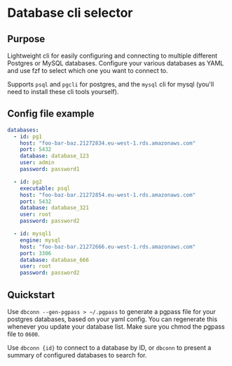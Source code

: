 # Database cli selector

## Purpose

Lightweight cli for easily configuring and connecting to multiple different Postgres or MySQL databases.
Configure your various databases as YAML and use fzf to select which one you want to connect to.

Supports `psql` and `pgcli` for postgres, and the `mysql` cli for mysql (you'll need to install these cli
tools yourself).

## Config file example

```yaml
databases:
  - id: pg1
    host: "foo-bar-baz.21272834.eu-west-1.rds.amazonaws.com"
    port: 5432
    database: database_123
    user: admin
    password: password1

  - id: pg2
    executable: psql
    host: "foo-baz-bar.21272854.eu-west-1.rds.amazonaws.com"
    port: 5432
    database: database_321
    user: root
    password: password2

  - id: mysql1
    engine: mysql
    host: "foo-baz-bar.21272666.eu-west-1.rds.amazonaws.com"
    port: 3306
    database: database_666
    user: root
    password: password2

```

## Quickstart

Use `dbconn --gen-pgpass > ~/.pgpass` to generate a pgpass file for your postgres databases, based on your yaml
config. You can regenerate this whenever you update your database list. Make sure you chmod the pgpass file to
`0600`.

Use `dbconn {id}` to connect to a database by ID, or `dbconn` to present a summary of configured
databases to search for.
